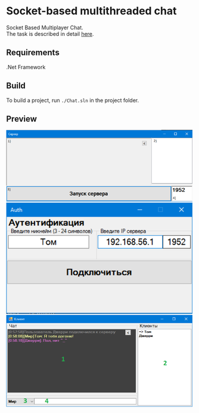 # Socket-based multithreaded chat
Socket Based Multiplayer Chat.<br/>
The task is described in detail [here](./Coursework%20Report.docx).
## Requirements
.Net Framework
## Build
To build a project, run `./Chat.sln` in the project folder.
## Preview
<img src="output3.png" width="500" />
<img src="output.png" width="500" />
<img src="output2.png" width="500" />
